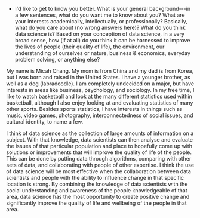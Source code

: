 - I'd like to get to know you better. What is your general background---in a few sentences, what do you want me to know about you? What are your interests academically, intellectually, or professionally? Basically, what do you care about (no wrong answers here)? What do you think data science is? Based on your conception of data science, in a very broad sense, how (if at all) do you think it can be harnessed to improve the lives of people (their quality of life), the environment, our understanding of ourselves or nature, business & economics, everyday problem solving, or anything else?

My name is Micah Chang. My mom is from China and my dad is from Korea, but I was born and raised in the United States. I have a younger brother, as well as a dog (labradoodle). I am completely undecided on a major, but have interests in areas like business, psychology, and sociology. In my free time, I like to watch basketball and look at the many different statistics used within basketball, although I also enjoy looking at and evaluating statistics of many other sports. Besides sports statistics, I have interests in things such as music, video games, photography, interconnectedness of social issues, and cultural identity, to name a few.

I think of data science as the collection of large amounts of information on a subject. With that knowledge, data scientists can then analyse and evaluate the issues of that particular population and place to hopefully come up with solutions or improvements that will improve the quality of life of the people. This can be done by putting data through algorithms, comparing with other sets of data, and collaborating with people of other expertise. I think the use of data science will be most effective when the collaboration between data scientists and people with the ability to influence change in that specific location is strong. By combining the knowledge of data scientists with the social understanding and awareness of the people knowledgeable of that area, data science has the most opportunity to create positive change and significantly improve the quality of life and wellbeing of the people in that area.
